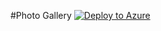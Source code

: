 #Photo Gallery 
[![Deploy to Azure](http://azuredeploy.net/deploybutton.png)](https://azuredeploy.net/)
